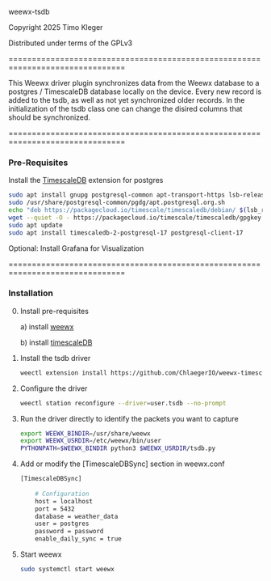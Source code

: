 weewx-tsdb

Copyright 2025 Timo Kleger

Distributed under terms of the GPLv3

===============================================================================

This Weewx driver plugin synchronizes data from the Weewx database to a postgres / TimescaleDB database locally on the device. Every new record is added to the tsdb, as well as not yet synchronized older records. In the initialization of the tsdb class one can change the disired columns that should be synchronized.


===============================================================================

### Pre-Requisites 

Install the [TimescaleDB](https://docs.tigerdata.com/self-hosted/latest/install/installation-linux/) extension for postgres
```bash
sudo apt install gnupg postgresql-common apt-transport-https lsb-release wget
sudo /usr/share/postgresql-common/pgdg/apt.postgresql.org.sh
echo "deb https://packagecloud.io/timescale/timescaledb/debian/ $(lsb_release -c -s) main" | sudo tee /etc/apt/sources.list.d/timescaledb.list
wget --quiet -O - https://packagecloud.io/timescale/timescaledb/gpgkey | sudo gpg --dearmor -o /etc/apt/trusted.gpg.d/timescaledb.gpg
sudo apt update
sudo apt install timescaledb-2-postgresql-17 postgresql-client-17
```

Optional: Install Grafana for Visualization


===============================================================================

### Installation

0) Install pre-requisites

    a) install [weewx](http://weewx.com/docs)
      
    b) install [timescaleDB](https://docs.tigerdata.com/self-hosted/latest/install/installation-linux/)

1) Install the tsdb driver
    ```bash
    weectl extension install https://github.com/ChlaegerIO/weewx-timescaleDB/archive/master.zip
    ```

2) Configure the driver
    ```bash
    weectl station reconfigure --driver=user.tsdb --no-prompt
    ```

3) Run the driver directly to identify the packets you want to capture

    ```bash
    export WEEWX_BINDIR=/usr/share/weewx
    export WEEWX_USRDIR=/etc/weewx/bin/user
    PYTHONPATH=$WEEWX_BINDIR python3 $WEEWX_USRDIR/tsdb.py
    ```

4) Add or modify the [TimescaleDBSync] section in weewx.conf

    ```bash
    [TimescaleDBSync]
        
        # Configuration
        host = localhost
        port = 5432
        database = weather_data
        user = postgres
        password = password
        enable_daily_sync = true
    ```

5) Start weewx
    ```bash
    sudo systemctl start weewx
    ```
